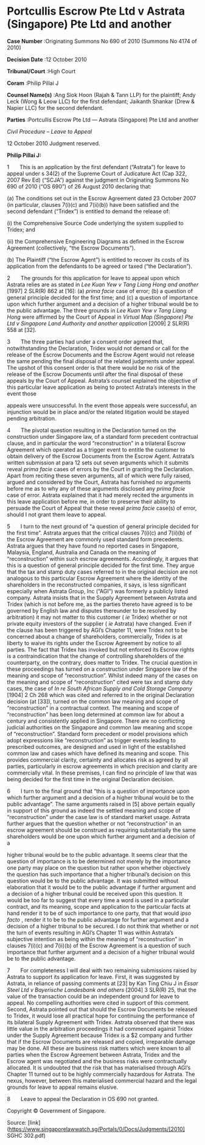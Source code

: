 # Portcullis Escrow Pte Ltd v Astrata (Singapore) Pte Ltd and another 



**Case Number** :Originating Summons No 690 of 2010 (Summons No 4174 of 2010) 

**Decision Date** :12 October 2010 

**Tribunal/Court** :High Court 

**Coram** :Philip Pillai J 

**Counsel Name(s)** :Ang Siok Hoon (Rajah & Tann LLP) for the plaintiff; Andy Leck (Wong & Leow LLC) for the first defendant; Jaikanth Shankar (Drew & Napier LLC) for the second defendant. 

**Parties** :Portcullis Escrow Pte Ltd — Astrata (Singapore) Pte Ltd and another 

_Civil Procedure_ – _Leave to Appeal_ 

12 October 2010 Judgment reserved. 

**Philip Pillai J:** 

1       This is an application by the first defendant (“Astrata”) for leave to appeal under s 34(2) of the Supreme Court of Judicature Act (Cap 322, 2007 Rev Ed) (“SCJA”) against the judgment in Originating Summons No 690 of 2010 (“OS 690”) of 26 August 2010 declaring that: 

 (a) The conditions set out in the Escrow Agreement dated 23 October 2007 (in particular, clauses 7(i)(c) and 7(ii)(b)) have been satisfied and the second defendant (“Tridex”) is entitled to demand the release of: 

 (i) the Comprehensive Source Code underlying the system supplied to Tridex; and 

 (ii) the Comprehensive Engineering Diagrams as defined in the Escrow Agreement (collectively, “the Escrow Documents”). 

 (b) The Plaintiff (“the Escrow Agent”) is entitled to recover its costs of its application from the defendants to be agreed or taxed (“the Declaration”). 

2       The grounds for this application for leave to appeal upon which Astrata relies are as stated in _Lee Kuan Yew v Tang Liang Hong and another_ <span class="citation">[1997] 2 SLR(R) 862</span> at [16]: (a) _prima facie_ case of error; (b) a question of general principle decided for the first time; and (c) a question of importance upon which further argument and a decision of a higher tribunal would be to the public advantage. The three grounds in _Lee Kuan Yew v Tang Liang Hong_ were affirmed by the Court of Appeal in _Virtual Map (Singapore) Pte Ltd v Singapore Land Authority and another application_ <span class="citation">[2009] 2 SLR(R) 558</span> at [32]. 

3       The three parties had under a consent order agreed that, notwithstanding the Declaration, Tridex would not demand or call for the release of the Escrow Documents and the Escrow Agent would not release the same pending the final disposal of the related judgments under appeal. The upshot of this consent order is that there would be no risk of the release of the Escrow Documents until after the final disposal of these appeals by the Court of Appeal. Astrata’s counsel explained the objective of this particular leave application as being to protect Astrata’s interests in the event those 


appeals were unsuccessful. In the event those appeals were successful, an injunction would be in place and/or the related litigation would be stayed pending arbitration. 

4       The pivotal question resulting in the Declaration turned on the construction under Singapore law, of a standard form precedent contractual clause, and in particular the word “reconstruction” in a trilateral Escrow Agreement which operated as a trigger event to entitle the customer to obtain delivery of the Escrow Documents from the Escrow Agent. Astrata’s written submission at para 12 sets out seven arguments which it submits reveal _prima facie_ cases of errors by the Court in granting the Declaration. Apart from reciting these seven arguments, all of which were fully raised, argued and considered by the Court, Astrata has furnished no arguments before me as to why any of these arguments disclosed any _prima facie_ case of error. Astrata explained that it had merely recited the arguments in this leave application before me, in order to preserve their ability to persuade the Court of Appeal that these reveal _prima facie_ case(s) of error, should I not grant them leave to appeal. 

5       I turn to the next ground of “a question of general principle decided for the first time”. Astrata argues that the critical clauses 7(i)(c) and 7(ii)(b) of the Escrow Agreement are commonly used standard form precedents. Astrata argues that they have found no reported cases in Singapore, Malaysia, England, Australia and Canada on the meaning of “reconstruction” within such escrow agreements. Accordingly, it argues that this is a question of general principle decided for the first time. They argue that the tax and stamp duty cases referred to in the original decision are not analogous to this particular Escrow Agreement where the identity of the shareholders in the reconstructed companies, it says, is less significant especially when Astrata Group, Inc (“AGI”) was formerly a publicly listed company. Astrata insists that in the Supply Agreement between Astrata and Tridex (which is not before me, as the parties thereto have agreed is to be governed by English law and disputes thereunder to be resolved by arbitration) it may not matter to this customer ( _ie_ Tridex) whether or not private equity investors of the supplier ( _ie_ Astrata) have changed. Even if the clause has been triggered by AGI’s Chapter 11, were Tridex not to be concerned about a change of shareholders, commercially, Tridex is at liberty to waive its rights under the Escrow Agreement by notice to all parties. The fact that Tridex has invoked but not enforced its Escrow rights is a contraindication that the change of controlling shareholders of the counterparty, on the contrary, does matter to Tridex. The crucial question in these proceedings has turned on a construction under Singapore law of the meaning and scope of “reconstruction”. Whilst indeed many of the cases on the meaning and scope of “reconstruction” cited were tax and stamp duty cases, the case of _In re South African Supply and Cold Storage Company_ [1904] 2 Ch 268 which was cited and referred to in the original Declaration decision (at [33]), turned on the common law meaning and scope of “reconstruction” in a contractual context. The meaning and scope of “reconstruction” has been long determined at common law for about a century and consistently applied in Singapore. There are no conflicting judicial authorities on the Singapore and common law meaning and scope of “reconstruction”. Standard form precedent or model provisions which adopt expressions like “reconstruction” as trigger events leading to prescribed outcomes, are designed and used in light of the established common law and cases which have defined its meaning and scope. This provides commercial clarity, certainty and allocates risk as agreed by all parties, particularly in escrow agreements in which precision and clarity are commercially vital. In these premises, I can find no principle of law that was being decided for the first time in the original Declaration decision. 

6       I turn to the final ground that “this is a question of importance upon which further argument and a decision of a higher tribunal would be to the public advantage”. The same arguments raised in [5] above pertain equally in support of this ground as indeed the settled meaning and scope of “reconstruction” under the case law is of standard market usage. Astrata further argues that the question whether or not “reconstruction” in an escrow agreement should be construed as requiring substantially the same shareholders would be one upon which further argument and a decision of a 


higher tribunal would be to the public advantage. It seems clear that the question of importance is to be determined not merely by the importance one party may place on the question but rather upon whether objectively the question has such importance that a higher tribunal’s decision on this question would be to the public advantage. It was submitted without elaboration that it would be to the public advantage if further argument and a decision of a higher tribunal could be received upon this question. It would be too far to suggest that every time a word is used in a particular contract, and its meaning, scope and application to the particular facts at hand render it to be of such importance to one party, that that would _ipso facto_ , render it to be to the public advantage for further argument and a decision of a higher tribunal to be secured. I do not think that whether or not the turn of events resulting in AGI’s Chapter 11 was within Astrata’s subjective intention as being within the meaning of “reconstruction” in clauses 7(i)(c) and 7(ii)(b) of the Escrow Agreement is a question of such importance that further argument and a decision of a higher tribunal would be to the public advantage. 

7       For completeness I will deal with two remaining submissions raised by Astrata to support its application for leave. First, it was suggested by Astrata, in reliance of passing comments at [23] by Kan Ting Chiu J in _Essar Steel Ltd v Bayerische Landesbank and others_ <span class="citation">[2004] 3 SLR(R) 25</span>, that the value of the transaction could be an independent ground for leave to appeal. No compelling authorities were cited in support of this comment. Second, Astrata pointed out that should the Escrow Documents be released to Tridex, it would lose all practical hope for continuing the performance of its bilateral Supply Agreement with Tridex. Astrata observed that there was little value in the arbitration proceedings it had commenced against Tridex under the Supply Agreement because Tridex is a $2 company and further that if the Escrow Documents are released and copied, irreparable damage may be done. All these are business risk matters which were known to all parties when the Escrow Agreement between Astrata, Tridex and the Escrow agent was negotiated and the business risks were contractually allocated. It is undoubted that the risk that has materialised through AGI’s Chapter 11 turned out to be highly commercially hazardous for Astrata. The nexus, however, between this materialised commercial hazard and the legal grounds for leave to appeal remains elusive. 

8       Leave to appeal the Declaration in OS 690 not granted. 

 Copyright © Government of Singapore. 


Source: [link](https://www.singaporelawwatch.sg/Portals/0/Docs/Judgments/[2010] SGHC 302.pdf)
